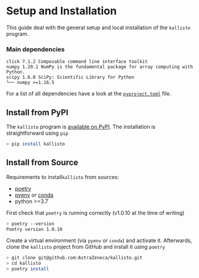# Setup and Installation

This guide deal with the general setup and local installation of the `kallisto` program.

### Main dependencies

```markup
click 7.1.2 Composable command line interface toolkit
numpy 1.20.1 NumPy is the fundamental package for array computing with Python.
scipy 1.6.0 SciPy: Scientific Library for Python
└── numpy >=1.16.5
```

For a list of all dependencies have a look at the [`pyproject.toml`](https://github.com/AstraZeneca/kallisto/blob/master/pyproject.toml) file.

## Install from PyPI

The `kallisto` program is [available on PyPI](https://pypi.org/project/kallisto/). The installation is straightforward using `pip`

```bash
> pip install kallisto
```

## Install from Source

Requirements to install`kallisto` from sources:

* [poetry](https://python-poetry.org/docs/#installation)
* [pyenv](https://github.com/pyenv/pyenv#installation) or [conda](https://docs.conda.io/projects/conda/en/latest/user-guide/install/index.html)
* python &gt;=3.7

First check that `poetry` is running correctly \(v1.0.10 at the time of writing\)

```bash
> poetry --version
Poetry version 1.0.10
```

Create a virtual environment \(via `pyenv` or `conda`\) and activate it. Afterwards, clone the `kallisto` project from GitHub and install it using `poetry`

```bash
> git clone git@github.com:AstraZeneca/kallisto.git
> cd kallisto
> poetry install
```



